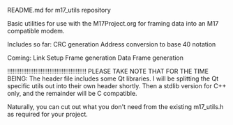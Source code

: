 README.md for m17_utils repository

Basic utilities for use with the M17Project.org for framing
data into an M17 compatible modem.

Includes so far:
CRC generation
Address conversion to base 40 notation

Coming:
Link Setup Frame generation
Data Frame generation

!!!!!!!!!!!!!!!!!!!!!!!!!!!!!!!!!!!!!!!!!!!!!
PLEASE TAKE NOTE THAT FOR THE TIME BEING:
The header file includes some Qt libraries.  I will be 
splitting the Qt specific utils out into their own header
shortly.  Then a stdlib version for C++ only, and the 
remainder will be C compatible.

Naturally, you can cut out what you don't need from 
the existing m17_utils.h as required for your project.
